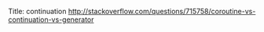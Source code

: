 Title: continuation
http://stackoverflow.com/questions/715758/coroutine-vs-continuation-vs-generator
